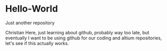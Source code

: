 # Hello-World
Just another repository

Christian Here, just learning about github, probably way too late, but eventually I want to be using github for our coding and altium repositories, let's see if this actually works.
